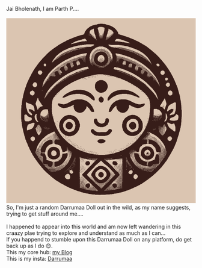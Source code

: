 Jai Bholenath, I am Parth P....  <br>      
![Profile Banner](https://github.com/Darrumaa/Darrumaa/blob/main/logo.png)  <br>
So, I'm just a random Darrumaa Doll out in the wild, as my name suggests, trying to get stuff around me....  <br>  
I happened to appear into this world and am now left wandering in this craazy plae trying to explore and understand as much as I can...<br>
If you happend to stumble upon this Darrumaa Doll on any platform, do get back up as I do 😊.  <br>
This my core hub: [my Blog](https://darrumaa.blogspot.com/)  <br>
This is my insta: [Darrumaa](https://www.instagram.com/darrummaa/)  <br>
